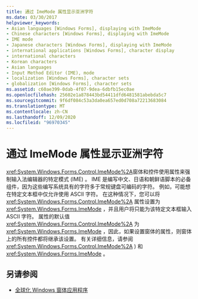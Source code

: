 ```yaml
---
title: 通过 ImeMode 属性显示亚洲字符
ms.date: 03/30/2017
helpviewer_keywords:
- Asian languages [Windows Forms], displaying with ImeMode
- Chinese characters [Windows Forms], displaying with ImeMode
- IME mode
- Japanese characters [Windows Forms], displaying with ImeMode
- international applications [Windows Forms], character display
- international characters
- Korean characters
- Asian languages
- Input Method Editor (IME), mode
- localization [Windows Forms], character sets
- globalization [Windows Forms], character sets
ms.assetid: c60ae399-0dab-4f07-9dea-6dbfb15ec0ae
ms.openlocfilehash: 25602e1a878443bd54411dfd6481581abebda5c7
ms.sourcegitcommit: 9f6df084c53a3da0ea657ed0d708a72213683084
ms.translationtype: MT
ms.contentlocale: zh-CN
ms.lasthandoff: 12/09/2020
ms.locfileid: "96970345"
---
```

# <a name="display-of-asian-characters-with-the-imemode-property"></a>通过 ImeMode 属性显示亚洲字符
<xref:System.Windows.Forms.Control.ImeMode%2A>窗体和控件使用属性来强制输入法编辑器的特定模式 (IME) 。 IME 是编写中文、日语和朝鲜语脚本的必备组件，因为这些编写系统具有的字符多于常规键盘可编码的字符。 例如，可能想在特定文本框中仅允许使用 ASCII 字符。 在这种情况下，您可以将 <xref:System.Windows.Forms.Control.ImeMode%2A> 属性设置为 <xref:System.Windows.Forms.ImeMode> ，并且用户将只能为该特定文本框输入 ASCII 字符。 属性的默认值 <xref:System.Windows.Forms.Control.ImeMode%2A> 为 <xref:System.Windows.Forms.ImeMode> ，因此，如果设置窗体的属性，则窗体上的所有控件都将继承该设置。 有关详细信息，请参阅 <xref:System.Windows.Forms.Control.ImeMode%2A> ) 和 <xref:System.Windows.Forms.ImeMode> 。  
  
## <a name="see-also"></a>另请参阅

- [全球化 Windows 窗体应用程序](globalizing-windows-forms.md)
